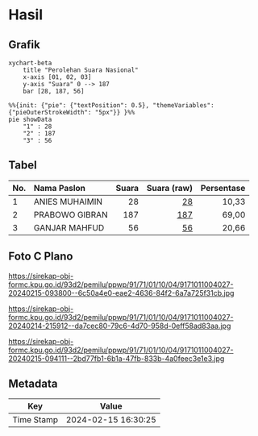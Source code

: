 # Hasil

## Grafik

```mermaid
xychart-beta
    title "Perolehan Suara Nasional"
    x-axis [01, 02, 03]
    y-axis "Suara" 0 --> 187
    bar [28, 187, 56]
```

```mermaid
%%{init: {"pie": {"textPosition": 0.5}, "themeVariables": {"pieOuterStrokeWidth": "5px"}} }%%
pie showData
    "1" : 28
    "2" : 187
    "3" : 56
```

## Tabel

| No. | Nama Paslon    | Suara | Suara (raw) | Persentase |
|:--- |:-------------- | -----:| -----------:| ----------:|
| 1   | ANIES MUHAIMIN | 28    | [28][p-1]   | 10,33      |
| 2   | PRABOWO GIBRAN | 187   | [187][p-2]  | 69,00      |
| 3   | GANJAR MAHFUD  | 56    | [56][p-3]   | 20,66      |


[p-1]: https://github.com/gigit-pemilu/pemilu-2024/blob/main/pilpres/hitung-suara/sub/91-papua/sub/71-kota-jayapura/sub/01-jayapura-utara/sub/1004-imbi/sub/027-tps/sub/paslon-1.txt
[p-2]: https://github.com/gigit-pemilu/pemilu-2024/blob/main/pilpres/hitung-suara/sub/91-papua/sub/71-kota-jayapura/sub/01-jayapura-utara/sub/1004-imbi/sub/027-tps/sub/paslon-2.txt
[p-3]: https://github.com/gigit-pemilu/pemilu-2024/blob/main/pilpres/hitung-suara/sub/91-papua/sub/71-kota-jayapura/sub/01-jayapura-utara/sub/1004-imbi/sub/027-tps/sub/paslon-3.txt

## Foto C Plano

https://sirekap-obj-formc.kpu.go.id/93d2/pemilu/ppwp/91/71/01/10/04/9171011004027-20240215-093800--6c50a4e0-eae2-4636-84f2-6a7a725f31cb.jpg

https://sirekap-obj-formc.kpu.go.id/93d2/pemilu/ppwp/91/71/01/10/04/9171011004027-20240214-215912--da7cec80-79c6-4d70-958d-0eff58ad83aa.jpg

https://sirekap-obj-formc.kpu.go.id/93d2/pemilu/ppwp/91/71/01/10/04/9171011004027-20240215-094111--2bd77fb1-6b1a-47fb-833b-4a0feec3e1e3.jpg


## Metadata

| Key        | Value               |
| ---------- | ------------------- |
| Time Stamp | 2024-02-15 16:30:25 |



